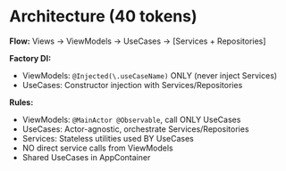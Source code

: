 # Architecture (40 tokens)

**Flow:** Views → ViewModels → UseCases → [Services + Repositories]

**Factory DI:** 
- ViewModels: `@Injected(\.useCaseName)` ONLY (never inject Services)
- UseCases: Constructor injection with Services/Repositories

**Rules:**
- ViewModels: `@MainActor @Observable`, call ONLY UseCases
- UseCases: Actor-agnostic, orchestrate Services/Repositories
- Services: Stateless utilities used BY UseCases
- NO direct service calls from ViewModels
- Shared UseCases in AppContainer
